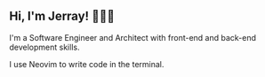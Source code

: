 ## Hi, I'm Jerray! 👨‍💻🐶

I'm a Software Engineer and Architect with front-end and back-end development skills.

I use Neovim to write code in the terminal.

